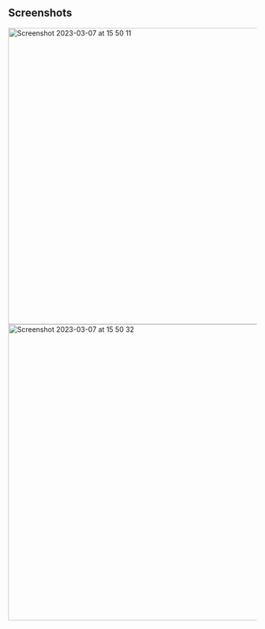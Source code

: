 Screenshots
---------------------

<img width="600" alt="Screenshot 2023-03-07 at 15 50 11" src="https://user-images.githubusercontent.com/88784785/223442131-8e10549d-41f0-410a-8a5a-7eb9165840da.png">
<img width="600" alt="Screenshot 2023-03-07 at 15 50 32" src="https://user-images.githubusercontent.com/88784785/223442141-695fc0c3-d43d-43ee-a1b0-410bb0e855a8.png">
